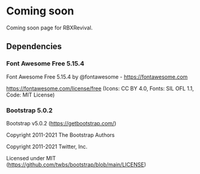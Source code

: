# Coming soon

Coming soon page for RBXRevival.

## Dependencies

### Font Awesome Free 5.15.4
Font Awesome Free 5.15.4 by @fontawesome - https://fontawesome.com

https://fontawesome.com/license/free (Icons: CC BY 4.0, Fonts: SIL OFL 1.1, Code: MIT License)

### Bootstrap 5.0.2
Bootstrap v5.0.2 (https://getbootstrap.com/)

Copyright 2011-2021 The Bootstrap Authors

Copyright 2011-2021 Twitter, Inc.

Licensed under MIT (https://github.com/twbs/bootstrap/blob/main/LICENSE)

